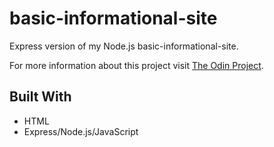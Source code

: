 # basic-informational-site

Express version of my Node.js basic-informational-site.

For more information about this project visit [The Odin Project](https://www.theodinproject.com/lessons/introduction-to-express#assignment).

## Built With

- HTML
- Express/Node.js/JavaScript
